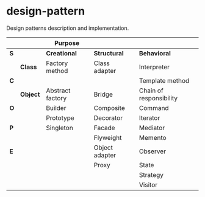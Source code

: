 # design-pattern
Design patterns description and implementation.


|       |            | **Purpose**      |                |                         |
|-------|------------|------------------|----------------|-------------------------|
| **S** |            | **Creational**   | **Structural** | **Behavioral**          |
|       | **Class**  | Factory method   | Class adapter  | Interpreter             |
| **C** |            |                  |                | Template method         |
|       | **Object** | Abstract factory | Bridge         | Chain of responsibility |
| **O** |            | Builder          | Composite      | Command                 |
|       |            | Prototype        | Decorator      | Iterator                |
| **P** |            | Singleton        | Facade         | Mediator                |
|       |            |                  | Flyweight      | Memento                 |
| **E** |            |                  | Object adapter | Observer                |
|       |            |                  | Proxy          | State                   |
|       |            |                  |                | Strategy                |
|       |            |                  |                | Visitor                 |
